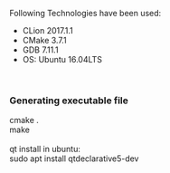 Following Technologies have been used: <br/>
<ul>
<li>CLion 2017.1.1</li>
<li>CMake 3.7.1</li>
<li>GDB 7.11.1</li>
<li>OS: Ubuntu 16.04LTS</li>
</ul>


<br/>
<h3>Generating executable file</h3>
cmake .  <br/>
make  <br/>


<br/>
qt install in ubuntu: <br/> 
sudo apt install qtdeclarative5-dev
<br/><br/>